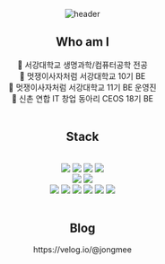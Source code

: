 <div align=center>

  ![header](https://capsule-render.vercel.app/api?type=wave&color=FFF188&height=200&section=header&text=Jongmi's%20Github👋&fontSize=40)

<h2 align="center">
  Who am I
</h2>

<div align=center>
🌱 서강대학교 생명과학/컴퓨터공학 전공<br>
🌱 멋쟁이사자처럼 서강대학교 10기 BE<br>
🌱 멋쟁이사자처럼 서강대학교 11기 BE 운영진<br>
🌱 신촌 연합 IT 창업 동아리 CEOS 18기 BE<br>
</div>
<br>

<h2 align="center">
  Stack
</h2>
<br>

<div align=center>
 <img src="https://img.shields.io/badge/java-007396?style=for-the-badge&logo=java&logoColor=white"/>
 <img src="https://img.shields.io/badge/springboot-6DB33F?style=for-the-badge&logo=springboot&logoColor=white"/>
 <img src="https://img.shields.io/badge/springsecurity-6DB33F?style=for-the-badge&logo=springsecurity&logoColor=white"/>
 <img src="https://img.shields.io/badge/junit5-25A162?style=for-the-badge&logo=junit5&logoColor=white"/><br>
   <img src="https://img.shields.io/badge/Python-3776AB?style=for-the-badge&logo=Python&logoColor=white"/>
 <img src="https://img.shields.io/badge/django-092E20?style=for-the-badge&logo=django&logoColor=white"><br>
 <img src="https://img.shields.io/badge/amazonec2-FF9900?style=for-the-badge&logo=amazonec2&logoColor=white"/>
 <img src="https://img.shields.io/badge/amazons3-569A31?style=for-the-badge&logo=amazons3&logoColor=white"/>
 <img src="https://img.shields.io/badge/amazonrds-527FFF?style=for-the-badge&logo=amazonrds&logoColor=white"/>
 <img src="https://img.shields.io/badge/redis-DC382D?style=for-the-badge&logo=redis&logoColor=white"/>
 <img src="https://img.shields.io/badge/mysql-4479A1?style=for-the-badge&logo=mysql&logoColor=white"/>
 <img src="https://img.shields.io/badge/sqlite-yellow?style=for-the-badge&logo=sqlite&logoColor=white">
</div>
</div>
<br>

<h2 align="center">
  Blog
</h2>

<div align=center>
https://velog.io/@jongmee
</div>
